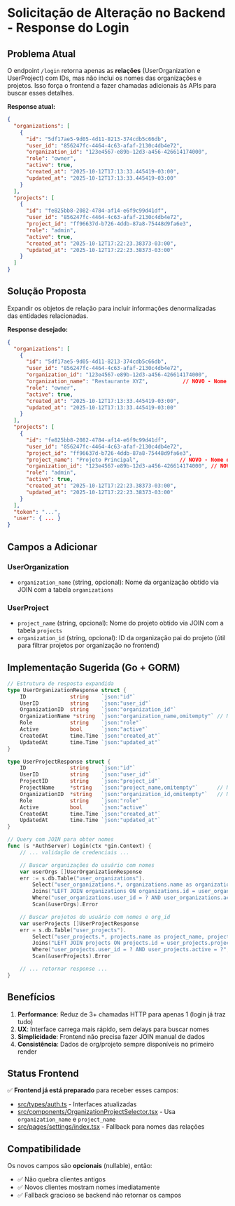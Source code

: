 # Solicitação de Alteração no Backend - Response do Login

## Problema Atual

O endpoint `/login` retorna apenas as **relações** (UserOrganization e UserProject) com IDs, mas não inclui os nomes das organizações e projetos. Isso força o frontend a fazer chamadas adicionais às APIs para buscar esses detalhes.

**Response atual:**
```json
{
  "organizations": [
    {
      "id": "5df17ae5-9d05-4d11-8213-374cdb5c66db",
      "user_id": "856247fc-4464-4c63-afaf-2130c4db4e72",
      "organization_id": "123e4567-e89b-12d3-a456-426614174000",
      "role": "owner",
      "active": true,
      "created_at": "2025-10-12T17:13:33.445419-03:00",
      "updated_at": "2025-10-12T17:13:33.445419-03:00"
    }
  ],
  "projects": [
    {
      "id": "fe825bb8-2082-4784-af14-e6f9c99d41df",
      "user_id": "856247fc-4464-4c63-afaf-2130c4db4e72",
      "project_id": "ff96637d-b726-4ddb-87a8-75448d9fa6e3",
      "role": "admin",
      "active": true,
      "created_at": "2025-10-12T17:22:23.38373-03:00",
      "updated_at": "2025-10-12T17:22:23.38373-03:00"
    }
  ]
}
```

## Solução Proposta

Expandir os objetos de relação para incluir informações denormalizadas das entidades relacionadas.

**Response desejado:**
```json
{
  "organizations": [
    {
      "id": "5df17ae5-9d05-4d11-8213-374cdb5c66db",
      "user_id": "856247fc-4464-4c63-afaf-2130c4db4e72",
      "organization_id": "123e4567-e89b-12d3-a456-426614174000",
      "organization_name": "Restaurante XYZ",           // NOVO - Nome da organização
      "role": "owner",
      "active": true,
      "created_at": "2025-10-12T17:13:33.445419-03:00",
      "updated_at": "2025-10-12T17:13:33.445419-03:00"
    }
  ],
  "projects": [
    {
      "id": "fe825bb8-2082-4784-af14-e6f9c99d41df",
      "user_id": "856247fc-4464-4c63-afaf-2130c4db4e72",
      "project_id": "ff96637d-b726-4ddb-87a8-75448d9fa6e3",
      "project_name": "Projeto Principal",             // NOVO - Nome do projeto
      "organization_id": "123e4567-e89b-12d3-a456-426614174000", // NOVO - ID da org pai
      "role": "admin",
      "active": true,
      "created_at": "2025-10-12T17:22:23.38373-03:00",
      "updated_at": "2025-10-12T17:22:23.38373-03:00"
    }
  ],
  "token": "...",
  "user": { ... }
}
```

## Campos a Adicionar

### UserOrganization
- `organization_name` (string, opcional): Nome da organização obtido via JOIN com a tabela `organizations`

### UserProject
- `project_name` (string, opcional): Nome do projeto obtido via JOIN com a tabela `projects`
- `organization_id` (string, opcional): ID da organização pai do projeto (útil para filtrar projetos por organização no frontend)

## Implementação Sugerida (Go + GORM)

```go
// Estrutura de resposta expandida
type UserOrganizationResponse struct {
    ID              string    `json:"id"`
    UserID          string    `json:"user_id"`
    OrganizationID  string    `json:"organization_id"`
    OrganizationName *string  `json:"organization_name,omitempty"` // NOVO
    Role            string    `json:"role"`
    Active          bool      `json:"active"`
    CreatedAt       time.Time `json:"created_at"`
    UpdatedAt       time.Time `json:"updated_at"`
}

type UserProjectResponse struct {
    ID              string    `json:"id"`
    UserID          string    `json:"user_id"`
    ProjectID       string    `json:"project_id"`
    ProjectName     *string   `json:"project_name,omitempty"`      // NOVO
    OrganizationID  *string   `json:"organization_id,omitempty"`   // NOVO
    Role            string    `json:"role"`
    Active          bool      `json:"active"`
    CreatedAt       time.Time `json:"created_at"`
    UpdatedAt       time.Time `json:"updated_at"`
}

// Query com JOIN para obter nomes
func (s *AuthServer) Login(ctx *gin.Context) {
    // ... validação de credenciais ...

    // Buscar organizações do usuário com nomes
    var userOrgs []UserOrganizationResponse
    err := s.db.Table("user_organizations").
        Select("user_organizations.*, organizations.name as organization_name").
        Joins("LEFT JOIN organizations ON organizations.id = user_organizations.organization_id").
        Where("user_organizations.user_id = ? AND user_organizations.active = ?", user.ID, true).
        Scan(&userOrgs).Error

    // Buscar projetos do usuário com nomes e org_id
    var userProjects []UserProjectResponse
    err = s.db.Table("user_projects").
        Select("user_projects.*, projects.name as project_name, projects.organization_id").
        Joins("LEFT JOIN projects ON projects.id = user_projects.project_id").
        Where("user_projects.user_id = ? AND user_projects.active = ?", user.ID, true).
        Scan(&userProjects).Error

    // ... retornar response ...
}
```

## Benefícios

1. **Performance**: Reduz de 3+ chamadas HTTP para apenas 1 (login já traz tudo)
2. **UX**: Interface carrega mais rápido, sem delays para buscar nomes
3. **Simplicidade**: Frontend não precisa fazer JOIN manual de dados
4. **Consistência**: Dados de org/projeto sempre disponíveis no primeiro render

## Status Frontend

✅ **Frontend já está preparado** para receber esses campos:
- [src/types/auth.ts](src/types/auth.ts) - Interfaces atualizadas
- [src/components/OrganizationProjectSelector.tsx](src/components/OrganizationProjectSelector.tsx) - Usa `organization_name` e `project_name`
- [src/pages/settings/index.tsx](src/pages/settings/index.tsx) - Fallback para nomes das relações

## Compatibilidade

Os novos campos são **opcionais** (nullable), então:
- ✅ Não quebra clientes antigos
- ✅ Novos clientes mostram nomes imediatamente
- ✅ Fallback gracioso se backend não retornar os campos
